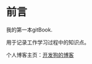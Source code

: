 # 前言

我的第一本gitBook.

用于记录工作学习过程中的知识点。

个人博客主页：[开发狗的博客](https://blog.csdn.net/Phone_1070333541?spm=1011.2124.3001.5343)

